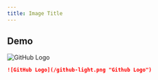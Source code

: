 ```yaml
---
title: Image Title
---
```


## Demo

![GitHub Logo](/github-light.png "Github Logo")

```md
![GitHub Logo](/github-light.png "Github Logo")
```

